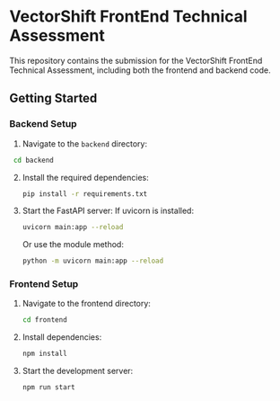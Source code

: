 # VectorShift FrontEnd Technical Assessment

This repository contains the submission for the VectorShift FrontEnd Technical Assessment, including both the frontend and backend code.

## Getting Started

### Backend Setup

1. Navigate to the `backend` directory:
  ```bash
   cd backend
   ```

2. Install the required dependencies:

    ```bash
    pip install -r requirements.txt
    ```

3. Start the FastAPI server: If uvicorn is installed:

    ```bash
    uvicorn main:app --reload
    ```

    Or use the module method:

    ```bash
    python -m uvicorn main:app --reload
    ```


###  Frontend Setup

1. Navigate to the frontend directory:

    ```bash
    cd frontend
    ```

2. Install dependencies:

    ```bash
    npm install
    ```

3. Start the development server:

    ```bash
    npm run start
    ```